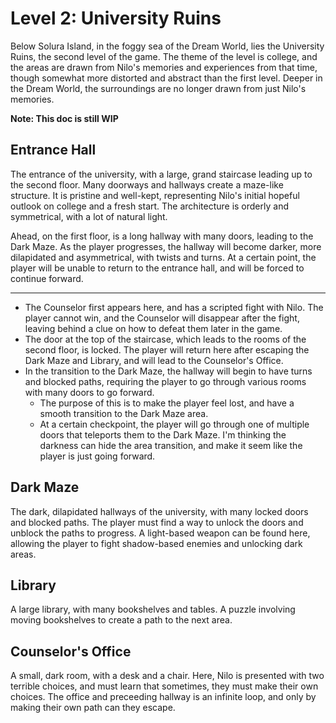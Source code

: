 # Level 2: University Ruins

Below Solura Island, in the foggy sea of the Dream World, lies the University Ruins, the second level of the game. The theme of the level is college, and the areas are drawn from Nilo's memories and experiences from that time, though somewhat more distorted and abstract than the first level. Deeper in the Dream World, the surroundings are no longer drawn from just Nilo's memories.

**Note: This doc is still WIP**

## Entrance Hall

The entrance of the university, with a large, grand staircase leading up to the second floor. Many doorways and hallways create a maze-like structure. It is pristine and well-kept, representing Nilo's initial hopeful outlook on college and a fresh start. The architecture is orderly and symmetrical, with a lot of natural light.

Ahead, on the first floor, is a long hallway with many doors, leading to the Dark Maze. As the player progresses, the hallway will become darker, more dilapidated and asymmetrical, with twists and turns. At a certain point, the player will be unable to return to the entrance hall, and will be forced to continue forward.

---

- The Counselor first appears here, and has a scripted fight with Nilo. The player cannot win, and the Counselor will disappear after the fight, leaving behind a clue on how to defeat them later in the game.
- The door at the top of the staircase, which leads to the rooms of the second floor, is locked. The player will return here after escaping the Dark Maze and Library, and will lead to the Counselor's Office.
- In the transition to the Dark Maze, the hallway will begin to have turns and blocked paths, requiring the player to go through various rooms with many doors to go forward.
  - The purpose of this is to make the player feel lost, and have a smooth transition to the Dark Maze area. 
  - At a certain checkpoint, the player will go through one of multiple doors that teleports them to the Dark Maze. I'm thinking the darkness can hide the area transition, and make it seem like the player is just going forward.

## Dark Maze

The dark, dilapidated hallways of the university, with many locked doors and blocked paths. The player must find a way to unlock the doors and unblock the paths to progress. A light-based weapon can be found here, allowing the player to fight shadow-based enemies and unlocking dark areas.

## Library

A large library, with many bookshelves and tables. A puzzle involving moving bookshelves to create a path to the next area.

## Counselor's Office

A small, dark room, with a desk and a chair. Here, Nilo is presented with two terrible choices, and must learn that sometimes, they must make their own choices. The office and preceeding hallway is an infinite loop, and only by making their own path can they escape.
